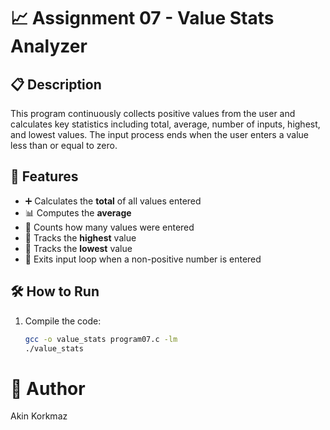 # 📈 Assignment 07 - Value Stats Analyzer

## 📋 Description
This program continuously collects positive values from the user and calculates key statistics including total, average, number of inputs, highest, and lowest values. The input process ends when the user enters a value less than or equal to zero.

## 🧠 Features
- ➕ Calculates the **total** of all values entered
- 📊 Computes the **average**
- 🔢 Counts how many values were entered
- 🔺 Tracks the **highest** value
- 🔻 Tracks the **lowest** value
- 🚪 Exits input loop when a non-positive number is entered

## 🛠️ How to Run
1. Compile the code:
   ```bash
   gcc -o value_stats program07.c -lm
   ./value_stats
# 👤 Author
Akin Korkmaz

